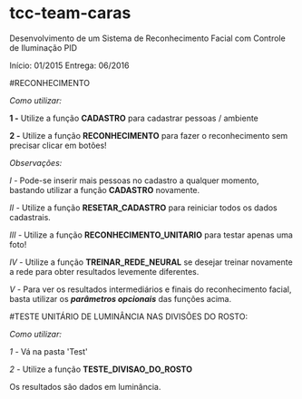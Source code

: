 # tcc-team-caras
Desenvolvimento de um Sistema de Reconhecimento Facial com Controle de Iluminação PID

Início:   01/2015
Entrega:  06/2016


#RECONHECIMENTO

*Como utilizar:*

**1 -** Utilize a função **CADASTRO** para cadastrar pessoas / ambiente

**2 -** Utilize a função **RECONHECIMENTO** para fazer o reconhecimento sem precisar clicar em botões!

*Observações:*

*I -* Pode-se inserir mais pessoas no cadastro a qualquer momento, bastando utilizar a função **CADASTRO** novamente.

*II -* Utilize a função **RESETAR_CADASTRO** para reiniciar todos os dados cadastrais.

*III -* Utilize a função **RECONHECIMENTO_UNITARIO** para testar apenas uma foto!

*IV -* Utilize a função **TREINAR_REDE_NEURAL** se desejar treinar novamente a rede para obter resultados levemente diferentes.

*V -* Para ver os resultados intermediários e finais do reconhecimento facial, basta utilizar os ***parâmetros opcionais*** das funções acima.

#TESTE UNITÁRIO DE LUMINÂNCIA NAS DIVISÕES DO ROSTO:

*Como utilizar:*

*1 -* Vá na pasta 'Test'

*2 -* Utilize a função **TESTE_DIVISAO_DO_ROSTO**

Os resultados são dados em luminância.
